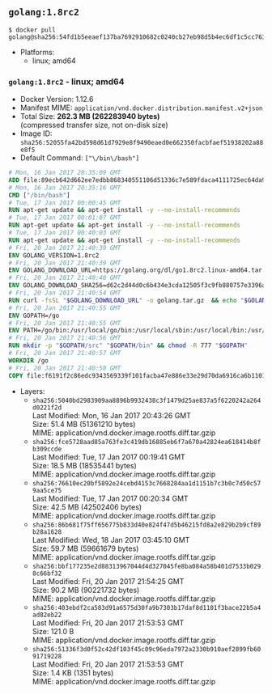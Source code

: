 ## `golang:1.8rc2`

```console
$ docker pull golang@sha256:54fd1b5eeaef137ba7692910682c0240cb27eb98d5b4ec6df1c5cc7631fc1948
```

-	Platforms:
	-	linux; amd64

### `golang:1.8rc2` - linux; amd64

-	Docker Version: 1.12.6
-	Manifest MIME: `application/vnd.docker.distribution.manifest.v2+json`
-	Total Size: **262.3 MB (262283940 bytes)**  
	(compressed transfer size, not on-disk size)
-	Image ID: `sha256:52055fa42bd598d61d7929e8f9490eaed0e662350facbfaef51938202a88e8f5`
-	Default Command: `["\/bin\/bash"]`

```dockerfile
# Mon, 16 Jan 2017 20:35:09 GMT
ADD file:89ecb642d662ee7edbb868340551106d51336c7e589fdaca4111725ec64da957 in / 
# Mon, 16 Jan 2017 20:35:16 GMT
CMD ["/bin/bash"]
# Tue, 17 Jan 2017 00:00:45 GMT
RUN apt-get update && apt-get install -y --no-install-recommends 		ca-certificates 		curl 		wget 	&& rm -rf /var/lib/apt/lists/*
# Tue, 17 Jan 2017 00:01:07 GMT
RUN apt-get update && apt-get install -y --no-install-recommends 		bzr 		git 		mercurial 		openssh-client 		subversion 				procps 	&& rm -rf /var/lib/apt/lists/*
# Tue, 17 Jan 2017 00:40:03 GMT
RUN apt-get update && apt-get install -y --no-install-recommends 		g++ 		gcc 		libc6-dev 		make 		pkg-config 	&& rm -rf /var/lib/apt/lists/*
# Fri, 20 Jan 2017 21:40:39 GMT
ENV GOLANG_VERSION=1.8rc2
# Fri, 20 Jan 2017 21:40:39 GMT
ENV GOLANG_DOWNLOAD_URL=https://golang.org/dl/go1.8rc2.linux-amd64.tar.gz
# Fri, 20 Jan 2017 21:40:40 GMT
ENV GOLANG_DOWNLOAD_SHA256=d62c2d44d0c6b434e3cda12505f3c9fb880757e3396af1e9ba861f7b547cc864
# Fri, 20 Jan 2017 21:40:54 GMT
RUN curl -fsSL "$GOLANG_DOWNLOAD_URL" -o golang.tar.gz 	&& echo "$GOLANG_DOWNLOAD_SHA256  golang.tar.gz" | sha256sum -c - 	&& tar -C /usr/local -xzf golang.tar.gz 	&& rm golang.tar.gz
# Fri, 20 Jan 2017 21:40:55 GMT
ENV GOPATH=/go
# Fri, 20 Jan 2017 21:40:55 GMT
ENV PATH=/go/bin:/usr/local/go/bin:/usr/local/sbin:/usr/local/bin:/usr/sbin:/usr/bin:/sbin:/bin
# Fri, 20 Jan 2017 21:40:56 GMT
RUN mkdir -p "$GOPATH/src" "$GOPATH/bin" && chmod -R 777 "$GOPATH"
# Fri, 20 Jan 2017 21:40:57 GMT
WORKDIR /go
# Fri, 20 Jan 2017 21:40:58 GMT
COPY file:f6191f2c86edc9343569339f101facba47e886e33e29d70da6916ca6b1101a53 in /usr/local/bin/ 
```

-	Layers:
	-	`sha256:5040bd2983909aa8896b9932438c3f1479d25ae837a5f6220242a264d0221f2d`  
		Last Modified: Mon, 16 Jan 2017 20:43:26 GMT  
		Size: 51.4 MB (51361210 bytes)  
		MIME: application/vnd.docker.image.rootfs.diff.tar.gzip
	-	`sha256:fce5728aad85a763fe3c419db16885eb6f7a670a42824ea618414b8fb309ccde`  
		Last Modified: Tue, 17 Jan 2017 00:19:41 GMT  
		Size: 18.5 MB (18535441 bytes)  
		MIME: application/vnd.docker.image.rootfs.diff.tar.gzip
	-	`sha256:76610ec20bf5892e24cebd4153c7668284aa1d1151b7c3b0c7d50c579aa5ce75`  
		Last Modified: Tue, 17 Jan 2017 00:20:34 GMT  
		Size: 42.5 MB (42502406 bytes)  
		MIME: application/vnd.docker.image.rootfs.diff.tar.gzip
	-	`sha256:86b681f75ff656775b833d40e824f47d5b46215fd8a2e829b2b9cf89b28a1628`  
		Last Modified: Wed, 18 Jan 2017 03:45:10 GMT  
		Size: 59.7 MB (59661679 bytes)  
		MIME: application/vnd.docker.image.rootfs.diff.tar.gzip
	-	`sha256:bbf177235e2d88313967044d4d327045fe8ba084a58b401d7533b0298c66bf32`  
		Last Modified: Fri, 20 Jan 2017 21:54:25 GMT  
		Size: 90.2 MB (90221732 bytes)  
		MIME: application/vnd.docker.image.rootfs.diff.tar.gzip
	-	`sha256:403ebdf2ca583d91a6575d30fa9b7303b17daf8d1101f3bace22b5a4ad82eb22`  
		Last Modified: Fri, 20 Jan 2017 21:53:53 GMT  
		Size: 121.0 B  
		MIME: application/vnd.docker.image.rootfs.diff.tar.gzip
	-	`sha256:51336f3d0f52c42df103f45c09c96eda7972a2330b910aef2899fb6091719228`  
		Last Modified: Fri, 20 Jan 2017 21:53:53 GMT  
		Size: 1.4 KB (1351 bytes)  
		MIME: application/vnd.docker.image.rootfs.diff.tar.gzip
